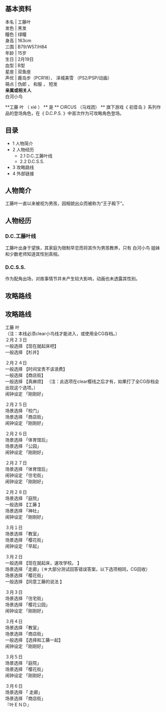 **基本资料**  
---  
本名  |  工藤叶   
发色  |  黑发   
瞳色  |  绿瞳   
身高  |  163cm   
三围  |  B79/W57/H84   
年龄  |  15岁   
生日  |  2月19日   
血型  |  B型   
星座  |  双鱼座   
声优  |  鹿岛步（PCR18）、  泽城美雪  （PS2/PSP/动画）   
萌点  |  伪郎  ，  和服  ，  短发   
**亲属或相关人**  
白河小鸟  
  
**工藤 叶  （  xié  ）  ** 是 ** CIRCUS  （马戏团） ** 旗下游戏《  初音岛  》系列作品的登场角色，在《
D.C.P.S.  》中首次作为可攻略角色登场。

##  目录

  * 1  人物简介 
  * 2  人物经历 
    * 2.1  D.C.工藤叶线 
    * 2.2  D.C.S.S. 
  * 3  攻略路线 
  * 4  外部链接 

##  人物简介

工藤叶一直以来被视为男孩，因相貌出众而被称为“王子殿下”。

##  人物经历

###  D.C.工藤叶线

工藤叶出身于望族，其家庭为限制早恋而将其作为男孩教养，只有  白河小鸟  姐妹和少数老师知道其性别真相。

###  D.C.S.S.

作为配角出场，对故事情节并未产生较大影响，动画也未透露其性别。

##  攻略路线

攻略路线  
---  
工藤 叶  
（注：本线必须clear小鸟线才能进入，或使用全CG存档。）  
２月２３日  
一般选择 【现在就起床吧】  
一般选择 【杉并】  
  
２月２４日  
一般选择 【时间宝贵不该浪费】  
一般选择 【商店街】  
一般选择 【真麻烦】 （注：此选项在clear樱线之后才有，如果打了全CG存档会出现这个选项。）  
闹钟设定 「刚刚好」  
  
２月２５日  
场景选择 「校门」  
场景选择 「商店街」  
闹钟设定 「刚刚好」  
  
２月２６日  
场景选择 「体育馆后」  
场景选择 「公园」  
闹钟设定 「刚刚好」  
  
２月２７日  
场景选择 「体育馆后」  
闹钟设定 「住宅街」  
闹钟设定 「刚刚好」  
  
２月２８日  
场景选择 「庭院」  
一般选择 【工藤 】  
场景选择 「神社」  
闹钟设定 「刚刚好」  
  
３月１日  
场景选择 「教室」  
场景选择 「樱花街」  
闹钟设定 「早起」  
  
３月２日  
一般选择 【现在就起床，速攻学校。 】  
场景选择 「走廊」（☆大部分测试回答错误答案，以下选项相同，CG回收）  
场景选择 「樱花街」  
一般选择 【同意工藤的说法 】  
  
３月３日  
场景选择 「住宅街」  
场景选择 「樱花公园」  
闹钟设定 「刚刚好」  
  
３月４日  
场景选择 「教室」  
场景选择 「商店街」  
一般选择 【选择和工藤一起】  
闹钟设定 「刚刚好」  
  
３月５日  
场景选择 「庭院」  
场景选择 「樱花街」  
闹钟设定 「刚刚好」  
  
３月６日  
场景选择 「 走廊」  
场景选择 「商店街」  
『叶ＥＮＤ』  
  